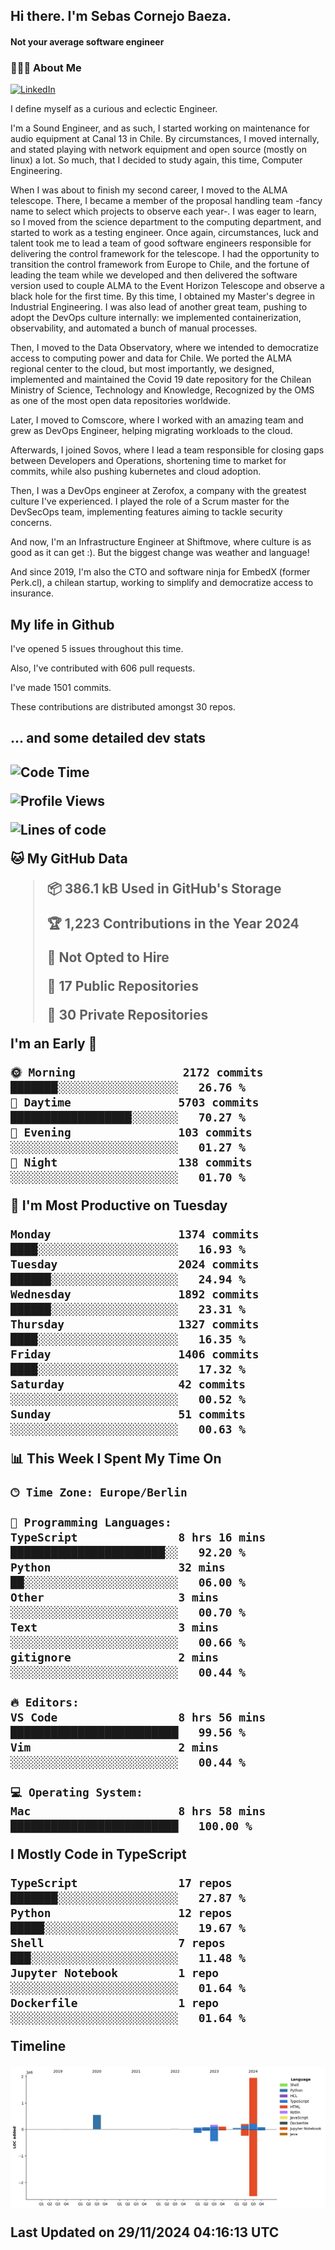<h2> Hi there.  I'm Sebas Cornejo Baeza.</h2>
<h4> Not your average software engineer</h4>
<h3> 👨🏻‍💻 About Me </h3>
<a href="http://linkedin.com/in/sebastian-cornejo-baeza/"><img alt="LinkedIn" src="https://img.shields.io/badge/Sebas%20Cornejo%20-informational?style=appveyor&logo=linkedin"></a>


I define myself as a curious and eclectic Engineer.

I'm a Sound Engineer, and as such, I started working on maintenance for audio equipment at Canal 13 in Chile.
By circumstances, I moved internally, and stated playing with network equipment and open source (mostly on linux) 
a lot. So much, that I decided to study again, this time, Computer Engineering.

When I was about to finish my second career, I moved to the ALMA telescope. There, I became a member of the proposal handling team
-fancy name to select which projects to observe each year-. 
I was eager to learn, so I moved from the science department to the computing department, and started to work as 
a testing engineer. Once again, circumstances, luck and talent took me to lead a team of good software engineers 
responsible for delivering the control framework for the telescope. I had the opportunity to transition the control framework from
Europe to Chile, and the fortune of leading the team while we developed and then delivered the software
version used to couple ALMA to the Event Horizon Telescope and observe a black hole for the first time.
By this time, I obtained my Master's degree in Industrial Engineering.
I was also lead of another great team, pushing to adopt the DevOps culture internally: we implemented containerization, observability, and automated a bunch of manual processes.

Then, I moved to the Data Observatory, where we intended to democratize access to computing power
and data for Chile. We ported the ALMA regional center to the cloud, but most importantly, we designed, implemented
and maintained the Covid 19 date repository for the Chilean Ministry of Science, Technology and Knowledge, Recognized by the OMS as one of the most open
data repositories worldwide.

Later, I moved to Comscore, where I worked with an amazing team and grew as DevOps Engineer, helping migrating workloads to the cloud.

Afterwards, I joined Sovos, where I lead a team responsible for closing gaps between Developers and Operations, shortening time to market for commits, while
also pushing kubernetes and cloud adoption.

Then, I was a DevOps engineer at Zerofox, a company with the greatest culture I've experienced. I played the role of a Scrum master for the DevSecOps team,
implementing features aiming to tackle security concerns.

And now, I'm an Infrastructure Engineer at Shiftmove, where culture is as good as it can get :). But the biggest change was weather and language!
 
And since 2019, I'm also the CTO and software ninja for EmbedX (former Perk.cl), a chilean startup, working to simplify and democratize access to insurance.

<h2> My life in Github </h2>

I've opened 5 issues throughout this time.

Also, I've contributed with 606 pull requests.

I've made 1501 commits.

These contributions are distributed amongst 30 repos.

<h2>... and some detailed dev stats<h2>

<!--START_SECTION:waka-->
![Code Time](http://img.shields.io/badge/Code%20Time-973%20hrs%2036%20mins-blue)

![Profile Views](http://img.shields.io/badge/Profile%20Views-0-blue)

![Lines of code](https://img.shields.io/badge/From%20Hello%20World%20I%27ve%20Written-3.2%20million%20lines%20of%20code-blue)

**🐱 My GitHub Data** 

> 📦 386.1 kB Used in GitHub's Storage 
 > 
> 🏆 1,223 Contributions in the Year 2024
 > 
> 🚫 Not Opted to Hire
 > 
> 📜 17 Public Repositories 
 > 
> 🔑 30 Private Repositories 
 > 
**I'm an Early 🐤** 

```text
🌞 Morning                2172 commits        ███████░░░░░░░░░░░░░░░░░░   26.76 % 
🌆 Daytime                5703 commits        ██████████████████░░░░░░░   70.27 % 
🌃 Evening                103 commits         ░░░░░░░░░░░░░░░░░░░░░░░░░   01.27 % 
🌙 Night                  138 commits         ░░░░░░░░░░░░░░░░░░░░░░░░░   01.70 % 
```
📅 **I'm Most Productive on Tuesday** 

```text
Monday                   1374 commits        ████░░░░░░░░░░░░░░░░░░░░░   16.93 % 
Tuesday                  2024 commits        ██████░░░░░░░░░░░░░░░░░░░   24.94 % 
Wednesday                1892 commits        ██████░░░░░░░░░░░░░░░░░░░   23.31 % 
Thursday                 1327 commits        ████░░░░░░░░░░░░░░░░░░░░░   16.35 % 
Friday                   1406 commits        ████░░░░░░░░░░░░░░░░░░░░░   17.32 % 
Saturday                 42 commits          ░░░░░░░░░░░░░░░░░░░░░░░░░   00.52 % 
Sunday                   51 commits          ░░░░░░░░░░░░░░░░░░░░░░░░░   00.63 % 
```


📊 **This Week I Spent My Time On** 

```text
🕑︎ Time Zone: Europe/Berlin

💬 Programming Languages: 
TypeScript               8 hrs 16 mins       ███████████████████████░░   92.20 % 
Python                   32 mins             ██░░░░░░░░░░░░░░░░░░░░░░░   06.00 % 
Other                    3 mins              ░░░░░░░░░░░░░░░░░░░░░░░░░   00.70 % 
Text                     3 mins              ░░░░░░░░░░░░░░░░░░░░░░░░░   00.66 % 
gitignore                2 mins              ░░░░░░░░░░░░░░░░░░░░░░░░░   00.44 % 

🔥 Editors: 
VS Code                  8 hrs 56 mins       █████████████████████████   99.56 % 
Vim                      2 mins              ░░░░░░░░░░░░░░░░░░░░░░░░░   00.44 % 

💻 Operating System: 
Mac                      8 hrs 58 mins       █████████████████████████   100.00 % 
```

**I Mostly Code in TypeScript** 

```text
TypeScript               17 repos            ███████░░░░░░░░░░░░░░░░░░   27.87 % 
Python                   12 repos            █████░░░░░░░░░░░░░░░░░░░░   19.67 % 
Shell                    7 repos             ███░░░░░░░░░░░░░░░░░░░░░░   11.48 % 
Jupyter Notebook         1 repo              ░░░░░░░░░░░░░░░░░░░░░░░░░   01.64 % 
Dockerfile               1 repo              ░░░░░░░░░░░░░░░░░░░░░░░░░   01.64 % 
```



**Timeline**

![Lines of Code chart](https://raw.githubusercontent.com/scornejob/scornejob/master/assets/bar_graph.png)


 Last Updated on 29/11/2024 04:16:13 UTC
<!--END_SECTION:waka-->
